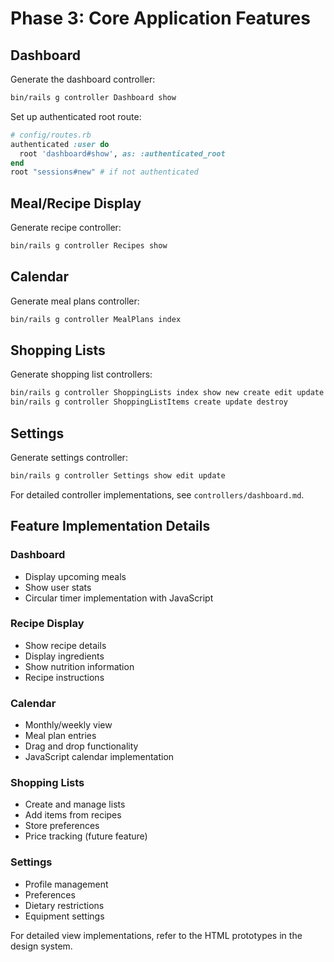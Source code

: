 # Phase 3: Core Application Features

## Dashboard

Generate the dashboard controller:
```bash
bin/rails g controller Dashboard show
```

Set up authenticated root route:
```ruby
# config/routes.rb
authenticated :user do
  root 'dashboard#show', as: :authenticated_root
end
root "sessions#new" # if not authenticated
```

## Meal/Recipe Display

Generate recipe controller:
```bash
bin/rails g controller Recipes show
```

## Calendar

Generate meal plans controller:
```bash
bin/rails g controller MealPlans index
```

## Shopping Lists

Generate shopping list controllers:
```bash
bin/rails g controller ShoppingLists index show new create edit update destroy
bin/rails g controller ShoppingListItems create update destroy
```

## Settings

Generate settings controller:
```bash
bin/rails g controller Settings show edit update
```

For detailed controller implementations, see `controllers/dashboard.md`.

## Feature Implementation Details

### Dashboard
- Display upcoming meals
- Show user stats
- Circular timer implementation with JavaScript

### Recipe Display
- Show recipe details
- Display ingredients
- Show nutrition information
- Recipe instructions

### Calendar
- Monthly/weekly view
- Meal plan entries
- Drag and drop functionality
- JavaScript calendar implementation

### Shopping Lists
- Create and manage lists
- Add items from recipes
- Store preferences
- Price tracking (future feature)

### Settings
- Profile management
- Preferences
- Dietary restrictions
- Equipment settings

For detailed view implementations, refer to the HTML prototypes in the design system. 